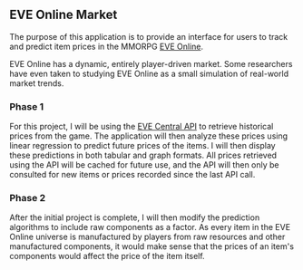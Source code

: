 ## EVE Online Market

The purpose of this application is to provide an interface for users to track and predict item prices in the MMORPG [EVE Online](http://www.eveonline.com/).

EVE Online has a dynamic, entirely player-driven market.  Some researchers have even taken to studying EVE Online as a small simulation of real-world market trends.

### Phase 1
For this project, I will be using the [EVE Central API](http://dev.eve-central.com/evec-api/start) to retrieve historical prices from the game.  The application will then analyze these prices using linear regression to predict future prices of the items.  I will then display these predictions in both tabular and graph formats.  All prices retrieved using the API will be cached for future use, and the API will then only be consulted for new items or prices recorded since the last API call.

### Phase 2
After the initial project is complete, I will then modify the prediction algorithms to include raw components as a factor.  As every item in the EVE Online universe is manufactured by players from raw resources and other manufactured components, it would make sense that the prices of an item's components would affect the price of the item itself.
